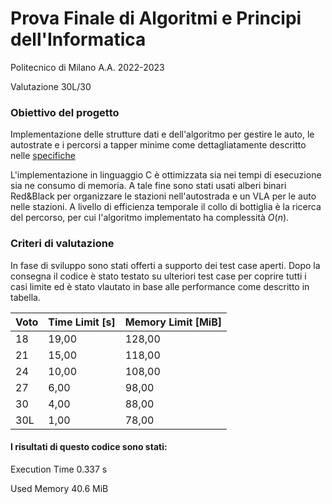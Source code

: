 # Prova Finale di Algoritmi e Principi dell'Informatica


Politecnico di Milano A.A. 2022-2023

Valutazione 30L/30

### Obiettivo del progetto

Implementazione delle strutture dati e dell'algoritmo per gestire le auto, le autostrate e i percorsi a tapper minime come dettagliatamente descritto nelle [specifiche](https://github.com/sara-leka/Algorithms-and-Data-Structures-Project-API-2022-2023/edit/main/requirements-ita.pdf)  

L'implementazione in linguaggio C è ottimizzata sia nei tempi di esecuzione sia ne consumo di memoria. 
A tale fine sono stati usati alberi binari Red&Black per organizzare le stazioni nell'autostrada e un VLA per le auto nelle stazioni. 
A livello di efficienza temporale il collo di bottiglia è la ricerca del percorso, per cui l'algoritmo implementato ha complessità $O(n)$.

### Criteri di valutazione

In fase di sviluppo sono stati offerti a supporto dei test case aperti. Dopo la consegna il codice è stato testato su ulteriori test case per coprire tutti i casi limite ed è stato vlautato in base alle performance come descritto in tabella.


| Voto | Time Limit [s] | Memory Limit [MiB] | 
| -------- | -------- | -------- |  
| 18 | 19,00 | 128,00 | 
| 21 | 15,00 | 118,00 | 
| 24 | 10,00 | 108,00 | 
| 27 | 6,00 | 98,00 | 
| 30 | 4,00 | 88,00 |
| 30L | 1,00 | 78,00 |

#### I risultati di questo codice sono stati:

Execution Time 0.337 s

Used Memory 40.6 MiB
